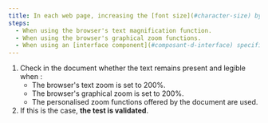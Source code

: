 ```yaml
---
title: In each web page, increasing the [font size](#character-size) by at least 200% must not cause any loss of information. Is this rule respected under any of these conditions (excluding special cases)?
steps:
  - When using the browser's text magnification function.
  - When using the browser's graphical zoom functions.
  - When using an [interface component](#composant-d-interface) specific to the site which allows text to be enlarged or zoomed.
---
```


1. Check in the document whether the text remains present and legible when :
   - The browser's text zoom is set to 200%.
   - The browser's graphical zoom is set to 200%.
   - The personalised zoom functions offered by the document are used.
2. If this is the case, **the test is validated**.
